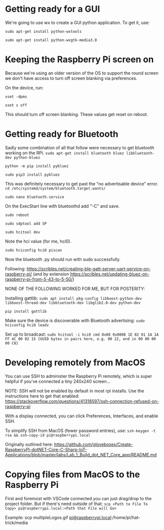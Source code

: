 # Getting ready for a GUI
We're going to use wx to create a GUI python application. To get it, use:

`sudo apt-get install python-wxtools`

`sudo apt-get install python-wxgtk-media3.0`

# Keeping the Raspberry Pi screen on
Because we're using an older version of the OS to support the round screen we don't have access to turn off screen blanking via preferences.

On the device, run:

`xset -dpms`

`xset s off`

This should turn off screen blanking. These values get reset on reboot.

# Getting ready for Bluetooth
Sadly some combination of all that follow were necessary to get bluetooth working on the RPi.
`sudo apt-get install bluetooth bluez libbluetooth-dev python-bluez`

`python -m pip install pybluez`

`sudo pip3 install pybluez`

This was definitely necessary to get past the "no advertisable device" error.
`cd /etc/systemd/system/bluetooth.target.wants/`

`sudo nano bluetooth.service`

On the ExecStart line with bluetoothd add "-C" and save.

`sudo reboot`

`sudo sdptool add SP`

`sudo hcitool dev`

Note the hci value (for me, hci0).

`sudo hciconfig hci0 piscan`

Now the bluetooth .py should run with sudo successfully.

Following: https://scribles.net/creating-ble-gatt-server-uart-service-on-raspberry-pi/ (and by extension https://scribles.net/updating-bluez-on-raspberry-pi-from-5-43-to-5-50/)


NONE OF THE FOLLOWING WORKED FOR ME, BUT FOR POSTERITY:

Installing gattlib:
`sudo apt install pkg-config libboost-python-dev libboost-thread-dev libbluetooth-dev libglib2.0-dev python-dev`

`pip install gattlib`

Make sure the device is discoverable with Bluetooth advertising:
`sudo hciconfig hci0 leadv`

Set up to broadcast:
`sudo hcitool -i hci0 cmd 0x08 0x0008 1E 02 01 1A 1A FF 4C 00 02 15 [UUID bytes in pairs here, e.g. 00 22, end in 00 00 00 00 C8]`


# Developing remotely from MacOS
You can use SSH to administer the Raspberry Pi remotely, which is super helpful if you've connected a tiny 240x240 screen...

NOTE: SSH will not be enabled by default in most rpi installs. Use the instructions here to get that enabled: https://stackoverflow.com/questions/41318597/ssh-connection-refused-on-raspberry-pi

With a display connected, you can click Preferences, Interfaces, and enable SSH.

To simplify SSH from MacOS (fewer password entries), use:
`ssh-keygen -t rsa && ssh-copy-id pi@raspberrypi.local`

Originally outlined here: https://github.com/gloveboxes/Create-RaspberryPi-dotNET-Core-C-Sharp-IoT-Applications/blob/master/labs/Lab_1_Build_dot_NET_Core_app/README.md


# Copying files from MacOS to the Raspberry Pi
First and foremost with VSCode connected you can just drag/drop to the project folder. But if there's need outside of that:
`scp <Path to File To Copy> pi@raspberrypi.local:<Path that File will Go>`

Example: scp multipleLogos.gif pi@raspberrypi.local:/home/pi/hat-trick/media
